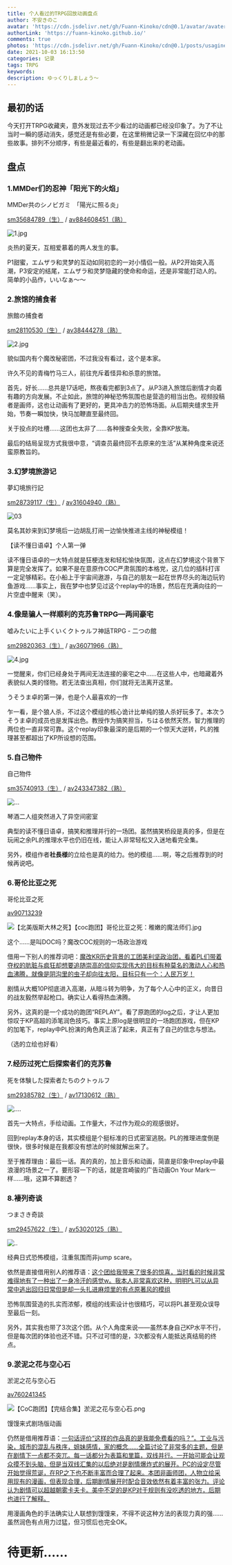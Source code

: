 ```yaml
---
title: 个人看过的TRPG回放动画盘点
author: 不安きのこ
avatar: 'https://cdn.jsdelivr.net/gh/Fuann-Kinoko/cdn@0.1/avatar/avater-tsuki.png'
authorLink: 'https://fuann-kinoko.github.io/'
comments: true
photos: 'https://cdn.jsdelivr.net/gh/Fuann-Kinoko/cdn@0.1/posts/usagineko.jpg'
date: 2021-10-03 16:13:50
categories: 记录
tags: TRPG
keywords:
description: ゆっくりしましょう～ 
---
```

## 最初的话

​		今天打开TRPG收藏夹，意外发现过去不少看过的动画都已经没印象了。为了不让当时一瞬的感动消失，感觉还是有些必要，在这里稍微记录一下深藏在回忆中的那些故事。排列不分顺序，有些是最近看的，有些是翻出来的老动画。

## 盘点

### **1.MMDer们的忍神「阳光下的火焰」**



MMDer共のシノビガミ　「陽光に照る炎」

[sm35684789（生）](https://www.nicovideo.jp/watch/sm35684789)  /  [av884608451（熟）](https://www.bilibili.com/video/BV16K4y1a77C)



![1.jpg](https://img.cdn.nimg.jp/s/nicovideo/thumbnails/35684789/35684789.99932834.original/r1280x720l?key=b17d55d0a0312b38cf7c770feaba35e8df10b4b6c4724e19a3b97adec48c7e4d)



炎热的夏天，互相爱慕着的两人发生的事。

P1甜蜜，エムザラ和灵梦的互动如同初恋的一对小情侣一般。从P2开始突入高潮，P3安定的结尾，エムザラ和灵梦隐藏的使命和命运，还是非常能打动人的。简单的小品作，いいなぁ～～



### **2.旅馆的捕食者**



旅館の捕食者

[sm28110530（生）](https://www.nicovideo.jp/watch/sm28110530)  /  [av38444278（熟）](https://www.bilibili.com/video/BV1Pt411v7zc)



![2.jpg](https://img.cdn.nimg.jp/s/nicovideo/thumbnails/28110530/28110530.original/r1280x720l?key=c849914e3ac5ca9630ac0f245c6d3ab531493154c808bfc39ca31b4946cbc5a8)



貌似国内有个魔改秘密团，不过我没有看过，这个是本家。

许久不见的青梅竹马三人，前往充斥着怪异和杀意的旅馆。

首先，好长……总共是17话吧，熬夜看完都到3点了。从P3进入旅馆后剧情才向着有趣的方向发展。不止如此，旅馆的神秘恐怖氛围也是营造的相当出色。视频投稿者是画师，这也让动画有了更好的，更具冲击力的恐怖场面。从后期夹缝求生开始，节奏一瞬加快，快马加鞭直至最终回。

关于投点的吐槽……这团也太非了……各种搜查全失败，全靠KP放海。

最后的结局呈现方式我很中意，“调查员最终回不去原来的生活”从某种角度来说还蛮原教旨的。



### **3.幻梦境旅游记**



夢幻境旅行記

[sm28739117（生）](https://www.nicovideo.jp/watch/sm28739117)  /  [av31604940（熟）](https://www.bilibili.com/video/BV12W411C7ZJ)



![03](https://i.loli.net/2021/10/04/AJfMuLaND6tmjYR.png)



莫名其妙来到幻梦境后一边胡乱打闹一边愉快推进主线的神秘模组！

【读不懂日语卓】个人第一弹

读不懂日语卓的一大特点就是狂梗连发和轻松愉快氛围，这点在幻梦境这个背景下算是完全发挥了。如果不是在意原作COC严肃氛围的本格党，这几位的插科打诨一定足够精彩。在小船上于宇宙间遨游，与自己的朋友一起在世界尽头的海边玩钓鱼游戏……事实上，我在梦中也梦见过这个replay中的场景，然后在充满向往的一片空虚中醒来（笑）。



### 4.**像是骗人一样顺利的克苏鲁TRPG—两间豪宅**



嘘みたいに上手くいくクトゥルフ神話TRPG - 二つの館

[sm29820363（生）](https://www.nicovideo.jp/watch/sm29820363)  /  [av36071966（熟）](https://www.bilibili.com/video/BV1ot41127NU)



![4.jpg](https://img.cdn.nimg.jp/s/nicovideo/thumbnails/29820363/29820363.original/r1280x720l?key=3cf53a4fb9a9b01f1954cc8c3e6e09bd4fe9ce5a1c76265e2f8561ed1ce840b6)



一觉醒来，你们已经身处于两间无法连接的豪宅之中……在这些人中，也暗藏着外表貌似人类的怪物。若无法查出真相，你们就将无法离开这里。

うそうま卓的第一弹，也是个人最喜欢的一作

乍一看，是个狼人杀，不过这个模组的核心诡计比单纯的狼人杀好玩多了。本次うそうま卓的成员也是发挥出色。教授作为搞笑担当，ちはる依然天然，智力推理的两位也一直非常可靠。这个replay印象最深的是后期的一个惊天大逆转，PL的推理甚至都超出了KP所设想的范围。



### **5.自己物件**



自己物件

[sm35740913（生）](https://www.nicovideo.jp/watch/sm35740913)  /  [av243347382（熟）](https://www.bilibili.com/video/BV1Cv411z7J6)



![...](https://img.cdn.nimg.jp/s/nicovideo/thumbnails/35740913/35740913.48395941.original/r1280x720l?key=126d8eff397e95790d2ff1de839bdcc29801356f3c5c3c558ad236cac8b9df59)

琴酒二人组突然进入了异空间密室

典型的读不懂日语卓，搞笑和推理并行的一场团。虽然搞笑桥段是真的多，但是在玩闹之余PL的推理水平也仍旧在线，能让人非常轻松又入迷地看完全集。

另外，模组作者**社長様**的立绘也是真的给力。他的模组……啊，等之后推荐到的时候再说吧。



### **6.哥伦比亚之死**



哥伦比亚之死

[av90713239](https://www.bilibili.com/video/BV1v7411F7mM)



![【北美版斯大林之死】【coc跑团】哥伦比亚之死：稚嫩的魔法师们.jpg](https://i.loli.net/2021/10/04/gWO3KIZJP6wlyGL.jpg)

这个……是叫DOC吗？魔改COC规则的一场政治游戏

借用一下别人的推荐词吧：<u>魔改KR历史背景的工团美利坚政治团，看着PL们带着夺权的肮脏与疯狂却想要追随崇高的信仰实现伟大的目标有种莫名的激动人心和热血沸腾，就像是阴沟里的虫子却向往太阳，目标只有一个：人民万岁！</u>

剧情从大概10P彻底进入高潮，从暗斗转为明争，为了每个人心中的正义，向昔日的战友毅然举起枪口。确实让人看得热血沸腾。

另外，这真的是一个成功的跑团“REPLAY”。看了原跑团的log之后，才让人更加惊叹于KP高超的添笔润色技巧。事实上原log是很明显的一场跑团游戏，但在KP的加笔下，replay中PL扮演的角色真正活了起来，真正有了自己的信念与想法。

（选的立绘也好看）



### **7.经历过死亡后探索者们的克苏鲁**



死を体験した探索者たちのクトゥルフ

[sm29385782（生）](https://www.nicovideo.jp/watch/sm29385782)  /  [av17130612（熟）](https://www.bilibili.com/video/BV1WW411h7JN)



![....](https://img.cdn.nimg.jp/s/nicovideo/thumbnails/29385782/29385782.original/r1280x720l?key=2c58f42d77af5cac9dab697644ae5ca4cc6939c11ef8050b5f45a5ea9e37be9b)



首先一大特点，手绘动画。工作量大，不过作为观众的观感很好。

回到replay本身的话，其实模组是个挺标准的日式密室逃脱。PL的推理进度倒是很快，很多时候是在我都没有想法的时候就解出来了。

至于推荐理由：最后一话。真的真的，加上音乐和动画，简直是印象中replay中最浪漫的场景之一了。要形容一下的话，就是宫崎骏的广告动画On Your Mark一样……哦，这算不算剧透？



### **8.褄列奇谈**



つまさき奇談

[sm29457622（生）](https://www.nicovideo.jp/watch/sm29457622) / [av53020125（熟）](https://www.bilibili.com/video/BV1J4411j7cF)



![..](https://img.cdn.nimg.jp/s/nicovideo/thumbnails/35171226/35171226.79940098.original/r1280x720l?key=da73fa743adfe76e2f6fa362f303c07d7fed0609cc5ce1aae9924cc8624c3b34)



经典日式恐怖模组，注重氛围而非jump scare。

依然是直接借用别人的推荐语：<u>这个团给我带来了很多的惊喜，当时看的时候非常难得地有了一种出了一身冷汗的感觉w。我本人非常喜欢这种，明明PL可以从异常中逃出回归日常但是却一头扎进麻烦里的有点原著风的模组</u>

恐怖氛围营造的扎实而浓郁，模组的线索设计也很精巧，可以将PL甚至观众误导至最后一刻。

另外，其实我也带了3次这个团。从个人角度来说——虽然本身自己KP水平不行，但是每次团的体验也还不错。只不过可惜的是，3次都没有人能抵达真结局的终点。



### **9.淤泥之花与空心石**



淤泥之花与空心石

[av760241345](https://www.bilibili.com/video/BV1v64y1y79w)



![【CoC跑团】【完结合集】淤泥之花与空心石.png](https://i.loli.net/2021/10/20/57kWn8XSsOJL13R.png)



馒馒来式剧场版动画

仍然是借用推荐语：<u>一句话评价“这样的作品真的是我能免费看的吗？”。工业与污染，城市的混乱与秩序，姐妹感情，家的概念……全篇讨论了非常多的主题，但是在剧情下一点都不突兀。每一话都分为表篇和里篇，双线并行。一开始可能会让观众摸不到头脑，但是当双线汇集的以后绝对是剧情爆炸式的展开。PC的设定尽管开始觉得荒诞，在RP之下也不断丰富而合理了起来。本团非画师团，人物立绘采用现有的漫画，但表现合理，后期剧情展开时配合音效依然有着丰富的张力。评论认为剧情可以超越朝雾卡夫卡。美中不足的是KP对于规则有没吃透的地方，后期也进行了解释。</u>

用漫画角色的手法确实让人联想到馒馒来，不得不说这种方法的表现力真的强……虽然润色有点用力过猛，但习惯后也完全OK。

# 待更新……